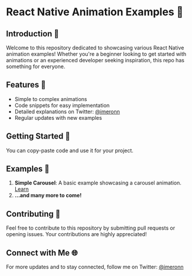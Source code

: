 # React Native Animation Examples 🎢

## Introduction 📖

Welcome to this repository dedicated to showcasing various React Native animation examples! Whether you're a beginner looking to get started with animations or an experienced developer seeking inspiration, this repo has something for everyone.

## Features 🌟

- Simple to complex animations
- Code snippets for easy implementation
- Detailed explanations on Twitter: [@imeronn](https://twitter.com/imeronn) 
- Regular updates with new examples

## Getting Started 🚀

You can copy-paste code and use it for your project. 

## Examples 🎡

1. **Simple Carousel**: A basic example showcasing a carousel animation. [Learn](https://twitter.com/imeronn/status/1697564522490298757)
2. **...and many more to come!**

## Contributing 🤝

Feel free to contribute to this repository by submitting pull requests or opening issues. Your contributions are highly appreciated!

## Connect with Me 🌐

For more updates and to stay connected, follow me on Twitter: [@imeronn](https://twitter.com/imeronn)
